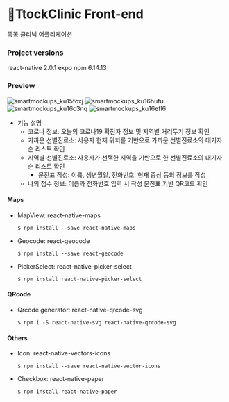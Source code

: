 # 💉TtockClinic Front-end
똑똑 클리닉 어플리케이션

### Project versions
react-native 2.0.1
expo
npm 6.14.13

### Preview
![smartmockups_ku15foxj](https://user-images.githubusercontent.com/68368633/134806101-a3ed8191-383a-4604-86e7-5c59270233da.jpg)
![smartmockups_ku16hufu](https://user-images.githubusercontent.com/68368633/134807356-372ca5cc-98ed-464d-8b08-028763d12731.jpg)
![smartmockups_ku16c3nq](https://user-images.githubusercontent.com/68368633/134807391-e3eaa51c-500d-45b8-a71a-0cc261f89e66.jpg)
![smartmockups_ku16efl6](https://user-images.githubusercontent.com/68368633/134807374-ebdc1afc-d0cc-4711-a476-35830076ea86.jpg)
- 기능 설명
  - 코로나 정보: 오늘의 코로나19 확진자 정보 및 지역별 거리두기 정보 확인
  - 가까운 선별진료소: 사용자 현재 위치를 기반으로 가까운 선별진료소의 대기자 순 리스트 확인
  - 지역별 선별진료소: 사용자가 선택한 지역을 기반으로 한 선별진료소의 대기자 순 리스트 확인
    - 문진표 작성: 이름, 생년월일, 전화번호, 현재 증상 등의 정보를 작성
  - 나의 접수 정보: 이름과 전화번호 입력 시 작성 문진표 기반 QR코드 확인 

#### Maps
- MapView: react-native-maps
  ```
  $ npm install --save react-native-maps
  ```
- Geocode: react-geocode
  ```
  $ npm install --save react-geocode
  ```
- PickerSelect: react-native-picker-select
  ```
  $ npm install react-native-picker-select
  ```

#### QRcode
- Qrcode generator: react-native-qrcode-svg
  ```
  $ npm i -S react-native-svg react-native-qrcode-svg
  ```

#### Others
- Icon: react-native-vectors-icons
  ```
  $ npm install --save react-native-vector-icons
  ```
- Checkbox: react-native-paper
  ```
  $ npm install react-native-paper
  ```

